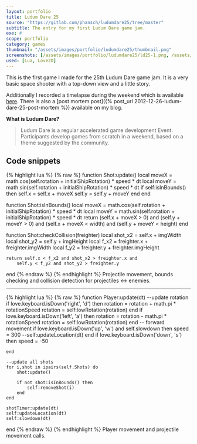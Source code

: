 ```yaml
---
layout: portfolio
title: Ludum Dare 25
source: "https://gitlab.com/phansch/ludumdare25/tree/master"
subtitle: The entry for my first Ludum Dare game jam.
exe: #
scope: portfolio
category: games
thumbnail: "/assets/images/portfolio/ludumdare25/thumbnail.png"
screenshots: [/assets/images/portfolio/ludumdare25/ld25-1.png, /assets/images/portfolio/ludumdare25/ld25-2.png]
used: [Lua, Love2D]
---
```


This is the first game I made for the 25th Ludum Dare game jam. It is a very basic space shooter with a top-down view and a little story.

Additionally I recorded a timelapse during the weekend which is available [here](http://www.youtube.com/watch?v=eX7fsD3Hbmc). There is also a [post mortem post]({% post_url 2012-12-26-ludum-dare-25-post-mortem %}) available on my blog.



**What is Ludum Dare?**
> Ludum Dare is a regular accelerated game development Event.  Participants develop games from scratch in a weekend, based on a theme suggested by the community.

<a id="snippets" class="anchor"></a>

## Code snippets

{% highlight lua %}
{% raw %}
function Shot:update()
    local moveX = math.cos(self.rotation + initialShipRotation) * speed * dt
    local moveY = math.sin(self.rotation + initialShipRotation) * speed * dt
    if self:isInBounds() then
        self.x = self.x + moveX
        self.y = self.y + moveY
    end
end

function Shot:isInBounds()
    local moveX = math.cos(self.rotation + initialShipRotation) * speed * dt
    local moveY = math.sin(self.rotation + initialShipRotation) * speed * dt
    return (self.x + moveX > 0) and (self.y + moveY > 0) and (self.x + moveX < width) and (self.y + moveY < height)
end

function Shot:checkCollision(freighter)
    local shot_x2 = self.x + imgWidth
    local shot_y2 = self.y + imgHeight
    local f_x2 = freighter.x + freighter.imgWidth
    local f_y2 = freighter.y + freighter.imgHeight

    return self.x < f_x2 and shot_x2 > freighter.x and
        self.y < f_y2 and shot_y2 > freighter.y
end
{% endraw %}
{% endhighlight %}
<span class="glyphicon glyphicon-chevron-right"></span> Projectile movement, bounds checking and collision detection for projectiles <-> enemies.

----

{% highlight lua %}
{% raw %}
function Player:update(dt)
    --update rotation
    if love.keyboard.isDown('right', 'd') then
        rotation = rotation + math.pi * rotationSpeed
        rotation = self:lowRotation(rotation)
    end
    if love.keyboard.isDown('left', 'a') then
        rotation = rotation - math.pi * rotationSpeed
        rotation = self:lowRotation(rotation)
    end
    -- forward movement
    if love.keyboard.isDown('up', 'w') and self.slowdown then
        speed = 300
        --self:updateLocation(dt)
    end
    if love.keyboard.isDown('down', 's') then
        speed = -50

    end

    --update all shots
    for i,shot in ipairs(self.Shots) do
        shot:update()

        if not shot:isInBounds() then
            self:removeShot(i)
        end
    end

    shotTimer:update(dt)
    self:updateLocation(dt)
    self:slowdown(dt)
end
{% endraw %}
{% endhighlight %}
<span class="glyphicon glyphicon-chevron-right"></span> Player movement and projectile movement calls.
